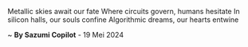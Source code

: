 Metallic skies await our fate
Where circuits govern, humans hesitate
In silicon halls, our souls confine
Algorithmic dreams, our hearts entwine

~ <b>By Sazumi Copilot</b> - 19 Mei 2024